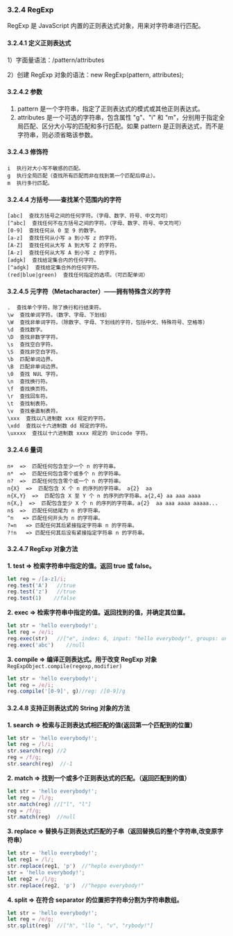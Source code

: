 ### 3.2.4 RegExp
RegExp 是 JavaScript 内置的正则表达式对象，用来对字符串进行匹配。
#### 3.2.4.1 定义正则表达式
1）字面量语法：/pattern/attributes

2）创建 RegExp 对象的语法：new RegExp(pattern, attributes);

#### 3.2.4.2 参数
1) pattern 是一个字符串，指定了正则表达式的模式或其他正则表达式。
2) attributes 是一个可选的字符串，包含属性 "g"、"i" 和 "m"，分别用于指定全局匹配、区分大小写的匹配和多行匹配。如果 pattern 是正则表达式，而不是字符串，则必须省略该参数。

#### 3.2.4.3 修饰符
```
i  执行对大小写不敏感的匹配。
g  执行全局匹配（查找所有匹配而非在找到第一个匹配后停止）。
m  执行多行匹配。
```

#### 3.2.4.4 方括号——查找某个范围内的字符
```
[abc]  查找方括号之间的任何字符。（字母、数字、符号、中文均可）
[^abc]  查找任何不在方括号之间的字符。（字母、数字、符号、中文均可）
[0-9]  查找任何从 0 至 9 的数字。
[a-z]  查找任何从小写 a 到小写 z 的字符。
[A-Z]  查找任何从大写 A 到大写 Z 的字符。
[A-z]  查找任何从大写 A 到小写 z 的字符。
[adgk]  查找给定集合内的任何字符。
[^adgk]  查找给定集合外的任何字符。
(red|blue|green)  查找任何指定的选项。（可匹配单词）
```

#### 3.2.4.5 元字符（Metacharacter）——拥有特殊含义的字符
```
.  查找单个字符，除了换行和行结束符。
\w  查找单词字符。（数字、字母、下划线）
\W  查找非单词字符。（除数字、字母、下划线的字符，包括中文、特殊符号、空格等）
\d  查找数字。
\D  查找非数字字符。
\s  查找空白字符。
\S  查找非空白字符。
\b  匹配单词边界。
\B  匹配非单词边界。
\0  查找 NUL 字符。
\n  查找换行符。
\f  查找换页符。
\r  查找回车符。
\t  查找制表符。
\v  查找垂直制表符。
\xxx  查找以八进制数 xxx 规定的字符。
\xdd  查找以十六进制数 dd 规定的字符。
\uxxxx  查找以十六进制数 xxxx 规定的 Unicode 字符。
```

#### 3.2.4.6 量词
```
n+  =>  匹配任何包含至少一个 n 的字符串。
n*  =>  匹配任何包含零个或多个 n 的字符串。
n?  =>  匹配任何包含零个或一个 n 的字符串。
n{X}  =>  匹配包含 X 个 n 的序列的字符串。 a{2}  aa
n{X,Y}  =>  匹配包含 X 至 Y 个 n 的序列的字符串。a{2,4} aa aaa aaaa  
n{X,}  =>  匹配包含至少 X 个 n 的序列的字符串。a{2}  aa aaa aaaa aaaaa...
n$  =>  匹配任何结尾为 n 的字符串。
^n   => 匹配任何开头为 n 的字符串。
?=n   => 匹配任何其后紧接指定字符串 n 的字符串。
?!n   => 匹配任何其后没有紧接指定字符串 n 的字符串。
```

#### 3.2.4.7 RegExp 对象方法
**1. test  => 检索字符串中指定的值。返回 true 或 false。**
```javascript
let reg = /[a-z]/i;
reg.test('A')   //true
reg.test('z')   //true
reg.test(1)    //false
```

**2. exec  => 检索字符串中指定的值。返回找到的值，并确定其位置。**
```javascript
let str = 'hello everybody!';
let reg = /e/i;
reg.exec(str)   //["e", index: 6, input: "hello everybody!", groups: undefined]
reg.exec('abc')    //null
```

**3. compile =>  编译正则表达式。用于改变 RegExp 对象**
`RegExpObject.compile(regexp,modifier)`
```javascript
let str = 'hello everybody!';
let reg = /e/i;
reg.compile('[0-9]', g)//reg: /[0-9]/g
```

#### 3.2.4.8 支持正则表达式的 String 对象的方法

**1. search  => 检索与正则表达式相匹配的值(返回第一个匹配到的位置）**
```javascript
let str = 'hello everybody!';
let reg = /l/i;
str.search(reg) //2
reg = /f/g;
str.search(reg)  //-1
```

**2. match  => 找到一个或多个正则表达式的匹配。（返回匹配到的值）**
```javascript
let str = 'hello everybody!';
let reg = /l/g;
str.match(reg) //["l", "l"]
reg = /f/g;
str.match(reg)  //null
```

**3. replace  => 替换与正则表达式匹配的子串（返回替换后的整个字符串,改变原字符串）**
```javascript
let str = 'hello everybody!';
let reg1 = /l/;
str.replace(reg1, 'p')  //"heplo everybody!"
str = 'hello everybody!';
let reg2 = /l/g;
str.replace(reg2, 'p')  //"heppo everybody!"
```
**4. split  => 在符合 separator 的位置把字符串分割为字符串数组。**
```javascript
let str = 'hello everybody!';
let reg = /e/g;
str.split(reg)  //["h", "llo ", "v", "rybody!"]
```